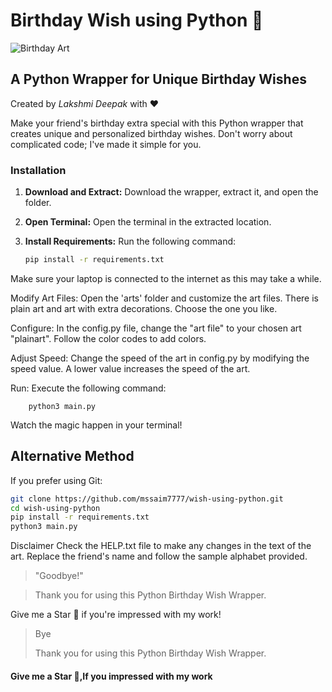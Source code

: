 # Birthday Wish using Python 🎉

![Birthday Art](link-to-your-image.png)

## A Python Wrapper for Unique Birthday Wishes

Created by *Lakshmi Deepak* with ❤️

Make your friend's birthday extra special with this Python wrapper that creates unique and personalized birthday wishes. Don't worry about complicated code; I've made it simple for you.

<!--### Preview Video
Watch the preview video on [YouTube](https://youtu.be/smlSfCLHlS0) or in the repository.
-->

### Installation

1. **Download and Extract:**
   Download the wrapper, extract it, and open the folder.

2. **Open Terminal:**
   Open the terminal in the extracted location.

3. **Install Requirements:**
   Run the following command:
   ```bash
   pip install -r requirements.txt

Make sure your laptop is connected to the internet as this may take a while.

Modify Art Files:
Open the 'arts' folder and customize the art files. There is plain art and art with extra decorations. Choose the one you like.

Configure:
In the config.py file, change the "art file" to your chosen art "plainart". Follow the color codes to add colors.

Adjust Speed:
Change the speed of the art in config.py by modifying the speed value. A lower value increases the speed of the art.

Run:
Execute the following command:

        python3 main.py
    
Watch the magic happen in your terminal!

## Alternative Method

If you prefer using Git:
```bash
git clone https://github.com/mssaim7777/wish-using-python.git
cd wish-using-python
pip install -r requirements.txt
python3 main.py
```

Disclaimer
Check the HELP.txt file to make any changes in the text of the art. Replace the friend's name and follow the sample alphabet provided.


>"Goodbye!" 

>Thank you for using this Python Birthday Wish Wrapper.


Give me a Star 🌟 if you're impressed with my work!

> Bye
> 
>Thank you for using this Python Birthday Wish Wrapper.
<h4>Give me a Star 🌟,If you impressed with my work</h4>


